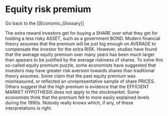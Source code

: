 # Equity risk premium

Go back to the [[Economic_Glossary]]


The extra reward investors get for buying a SHARE over what they get for holding a less risky ASSET, such as a government BOND. Modern financial theory assumes that the premium will be just big enough on AVERAGE to compensate the investor for the extra RISK. However, studies have found that the average equity premium over many years has been much larger than appears to be justified by the average riskiness of shares. To solve this so-called equity premium puzzle, some economists have suggested that investors may have greater risk aversion towards shares than traditional theory assumes. Some claim that the past equity premium was mismeasured, or reflected an unrepresentative sample of share PRICES. Others suggest that the high premium is evidence that the EFFICIENT MARKET HYPOTHESIS does not apply to the stockmarket. Some economists think that the premium fell to more easily explained levels during the 1990s. Nobody really knows which, if any, of these interpretations is right.

